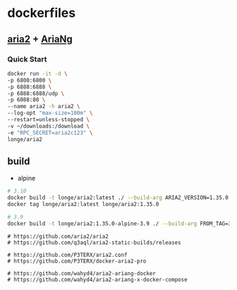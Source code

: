 # dockerfiles
## [aria2](https://github.com/aria2/aria2) + [AriaNg](https://github.com/mayswind/AriaNg)



### Quick Start

```bash
docker run -it -d \
-p 6800:6800 \
-p 6888:6888 \
-p 6888:6888/udp \
-p 6088:80 \
--name aria2 -h aria2 \
--log-opt "max-size=100m" \
--restart=unless-stopped \
-v ~/downloads:/download \
-e "RPC_SECRET=aria2c123" \
longe/aria2

```


## build

- alpine

```bash
# 3.10
docker build -t longe/aria2:latest ./ --build-arg ARIA2_VERSION=1.35.0
docker tag longe/aria2:latest longe/aria2:1.35.0

# 3.9
docker build -t longe/aria2:1.35.0-alpine-3.9 ./ --build-arg FROM_TAG=3.9 --build-arg ARIA2_VERSION=1.35.0
```


```
# https://github.com/aria2/aria2
# https://github.com/q3aql/aria2-static-builds/releases

# https://github.com/P3TERX/aria2.conf
# https://github.com/P3TERX/docker-aria2-pro

# https://github.com/wahyd4/aria2-ariang-docker
# https://github.com/wahyd4/aria2-ariang-x-docker-compose

```
